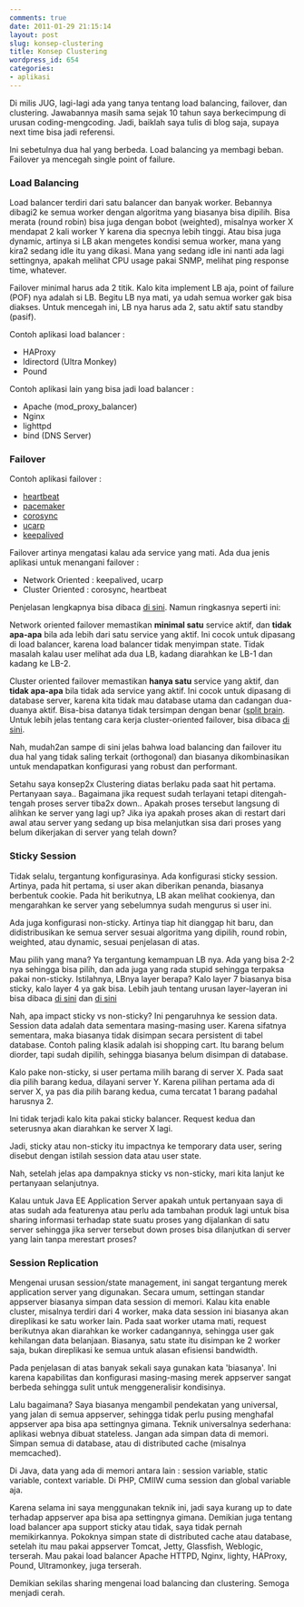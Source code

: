 ```yaml
---
comments: true
date: 2011-01-29 21:15:14
layout: post
slug: konsep-clustering
title: Konsep Clustering
wordpress_id: 654
categories:
- aplikasi
---
```


Di milis JUG, lagi-lagi ada yang tanya tentang load balancing, failover, dan clustering. Jawabannya masih sama sejak 10 tahun saya berkecimpung di urusan coding-mengcoding. Jadi, baiklah saya tulis di blog saja, supaya next time bisa jadi referensi. 

Ini sebetulnya dua hal yang berbeda. 
Load balancing ya membagi beban. 
Failover ya mencegah single point of failure. 

### Load Balancing ###

Load balancer terdiri dari satu balancer dan banyak worker. 
Bebannya dibagi2 ke semua worker dengan algoritma yang biasanya bisa dipilih. 
Bisa merata (round robin) bisa juga dengan bobot (weighted), misalnya worker X mendapat 2 kali worker Y karena dia specnya lebih tinggi.
Atau bisa juga dynamic, artinya si LB akan mengetes kondisi semua worker, mana yang kira2 sedang idle itu yang dikasi. 
Mana yang sedang idle ini nanti ada lagi settingnya, apakah melihat CPU usage pakai SNMP, melihat ping response time, whatever. 

Failover minimal harus ada 2 titik. 
Kalo kita implement LB aja, point of failure (POF) nya adalah si LB. 
Begitu LB nya mati, ya udah semua worker gak bisa diakses. 
Untuk mencegah ini, LB nya harus ada 2, satu aktif satu standby (pasif).

Contoh aplikasi load balancer : 

* HAProxy
* ldirectord (Ultra Monkey)
* Pound

Contoh aplikasi lain yang bisa jadi load balancer : 
	
* Apache (mod_proxy_balancer)
* Nginx
* lighttpd
* bind (DNS Server)

### Failover ###

Contoh aplikasi failover : 

* [heartbeat](http://www.linux-ha.org/wiki/Heartbeat)
* [pacemaker](http://clusterlabs.org/wiki/Main_Page)
* [corosync](http://corosync.github.io/corosync/)
* [ucarp](http://www.pureftpd.org/project/ucarp)
* [keepalived](http://www.keepalived.org/)

Failover artinya mengatasi kalau ada service yang mati. Ada dua jenis aplikasi untuk menangani failover :

* Network Oriented : keepalived, ucarp
* Cluster Oriented : corosync, heartbeat

Penjelasan lengkapnya bisa dibaca [di sini](http://www.formilux.org/archives/haproxy/1003/3259.html). Namun ringkasnya seperti ini:

Network oriented failover memastikan **minimal satu** service aktif, dan **tidak apa-apa** bila ada lebih dari satu service yang aktif. Ini cocok untuk dipasang di load balancer, karena load balancer tidak menyimpan state. Tidak masalah kalau user melihat ada dua LB, kadang diarahkan ke LB-1 dan kadang ke LB-2.

Cluster oriented failover memastikan **hanya satu** service yang aktif, dan **tidak apa-apa** bila tidak ada service yang aktif. Ini cocok untuk dipasang di database server, karena kita tidak mau database utama dan cadangan dua-duanya aktif. Bisa-bisa datanya tidak tersimpan dengan benar ([split brain](http://en.wikipedia.org/wiki/Split-brain_(computing\))). Untuk lebih jelas tentang cara kerja cluster-oriented failover, bisa dibaca [di sini](http://blog.clusterlabs.org/blog/2010/pacemaker-heartbeat-corosync-wtf/).

Nah, mudah2an sampe di sini jelas bahwa load balancing dan failover itu dua hal yang tidak saling terkait (orthogonal) dan biasanya dikombinasikan untuk mendapatkan konfigurasi yang robust dan performant. 


>
>> 
Setahu saya konsep2x Clustering diatas berlaku pada saat hit pertama.
Pertanyaan saya.. Bagaimana jika request sudah terlayani tetapi ditengah-tengah proses server tiba2x down.. Apakah proses tersebut langsung di alihkan ke server yang lagi up? Jika iya apakah proses akan di restart dari awal atau server yang sedang up bisa melanjutkan sisa dari proses yang belum dikerjakan di server yang telah down?

> 
> 

### Sticky Session ###

Tidak selalu, tergantung konfigurasinya. 
Ada konfigurasi sticky session. 
Artinya, pada hit pertama, si user akan diberikan penanda, biasanya berbentuk cookie. 
Pada hit berikutnya, LB akan melihat cookienya, dan mengarahkan ke server yang sebelumnya sudah mengurus si user ini. 

Ada juga konfigurasi non-sticky. 
Artinya tiap hit dianggap hit baru, dan didistribusikan ke semua server sesuai algoritma yang dipilih, round robin, weighted, atau dynamic, sesuai penjelasan di atas. 

Mau pilih yang mana? Ya tergantung kemampuan LB nya. 
Ada yang bisa 2-2 nya sehingga bisa pilih, dan ada juga yang rada stupid sehingga terpaksa pakai non-sticky. 
Istilahnya, LBnya layer berapa? Kalo layer 7 biasanya bisa sticky, kalo layer 4 ya gak bisa. 
Lebih jauh tentang urusan layer-layeran ini bisa dibaca [di sini](http://blog.loadbalancer.org/why-layer-7-sucks/) dan [di sini](http://1wt.eu/articles/2006_lb/) 

Nah, apa impact sticky vs non-sticky? 
Ini pengaruhnya ke session data. 
Session data adalah data sementara masing-masing user. 
Karena sifatnya sementara, maka biasanya tidak disimpan secara persistent di tabel database. 
Contoh paling klasik adalah isi shopping cart. 
Itu barang belum diorder, tapi sudah dipilih, sehingga biasanya belum disimpan di database. 

Kalo pake non-sticky, si user pertama milih barang di server X. 
Pada saat dia pilih barang kedua, dilayani server Y. 
Karena pilihan pertama ada di server X, ya pas dia pilih barang kedua, cuma tercatat 1 barang padahal harusnya 2. 

Ini tidak terjadi kalo kita pakai sticky balancer. 
Request kedua dan seterusnya akan diarahkan ke server X lagi. 

Jadi, sticky atau non-sticky itu impactnya ke temporary data user, sering disebut dengan istilah session data atau user state.

Nah, setelah jelas apa dampaknya sticky vs non-sticky, mari kita lanjut ke pertanyaan selanjutnya. 


>
>> 
Kalau untuk Java EE Application Server apakah untuk pertanyaan saya di atas sudah ada featurenya atau perlu ada tambahan produk lagi untuk bisa sharing informasi terhadap state suatu proses yang dijalankan di satu server sehingga jika server tersebut down proses bisa dilanjutkan di server yang lain tanpa merestart proses?

> 
> 

### Session Replication ###

Mengenai urusan session/state management, ini sangat tergantung merek application server yang digunakan. 
Secara umum, settingan standar appserver biasanya simpan data session di memori. 
Kalau kita enable cluster, misalnya terdiri dari 4 worker, maka data session ini biasanya akan direplikasi ke satu worker lain. 
Pada saat worker utama mati, request berikutnya akan diarahkan ke worker cadangannya, sehingga user gak kehilangan data belanjaan. 
Biasanya, satu state itu disimpan ke 2 worker saja, bukan direplikasi ke semua untuk alasan efisiensi bandwidth. 

Pada penjelasan di atas banyak sekali saya gunakan kata 'biasanya'. Ini karena kapabilitas dan konfigurasi masing-masing merek appserver sangat berbeda sehingga sulit untuk menggeneralisir kondisinya. 

Lalu bagaimana? 
Saya biasanya mengambil pendekatan yang universal, yang jalan di semua appserver, sehingga tidak perlu pusing menghafal appserver apa bisa apa settingnya gimana. 
Teknik universalnya sederhana: aplikasi webnya dibuat stateless. 
Jangan ada simpan data di memori. Simpan semua di database, atau di distributed cache (misalnya memcached). 

Di Java, data yang ada di memori antara lain : session variable, static variable, context variable. 
Di PHP, CMIIW cuma session dan global variable aja. 
 
Karena selama ini saya menggunakan teknik ini, jadi saya kurang up to date terhadap appserver apa bisa apa settingnya gimana. 
Demikian juga tentang load balancer apa support sticky atau tidak, saya tidak pernah memikirkannya. 
Pokoknya simpan state di distributed cache atau database, setelah itu mau pakai appserver Tomcat, Jetty, Glassfish, Weblogic, terserah. 
Mau pakai load balancer Apache HTTPD, Nginx, lighty, HAProxy, Pound, Ultramonkey, juga terserah. 


Demikian sekilas sharing mengenai load balancing dan clustering. Semoga menjadi cerah. 

